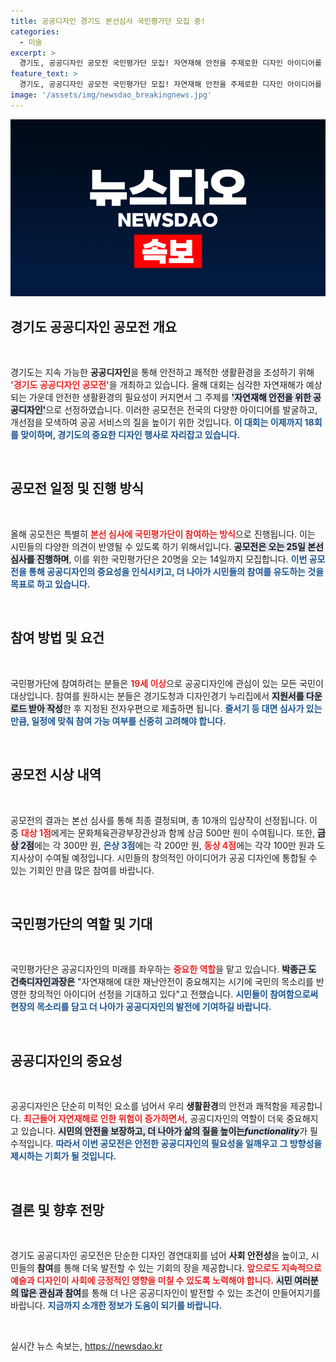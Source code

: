 ```yaml
---
title: 공공디자인 경기도 본선심사 국민평가단 모집 중!
categories:
  - 미술
excerpt: >
  경기도, 공공디자인 공모전 국민평가단 모집! 자연재해 안전을 주제로한 디자인 아이디어를 선정할 기회, 오는 14일까지 지원하세요. 상금도 풍성! 클릭을 놓치지 마세요!
feature_text: >
  경기도, 공공디자인 공모전 국민평가단 모집! 자연재해 안전을 주제로한 디자인 아이디어를 선정할 기회, 오는 14일까지 지원하세요. 상금도 풍성! 클릭을 놓치지 마세요!
image: '/assets/img/newsdao_breakingnews.jpg'
---
```


<p><img src="/assets/img/newsdao_breakingnews.jpg" alt="pcversion 속보" /></p>

<h2 data-ke-size="size26">경기도 공공디자인 공모전 개요</h2>

<p data-ke-size="size16">&nbsp;</p>

<p>경기도는 지속 가능한 <b>공공디자인</b>을 통해 안전하고 쾌적한 생활환경을 조성하기 위해 <b><span style="color: #ee2323;">'경기도 공공디자인 공모전'</span></b>을 개최하고 있습니다. 올해 대회는 심각한 자연재해가 예상되는 가운데 안전한 생활환경의 필요성이 커지면서 그 주제를 <b><span style="background-color: #21538527;">'자연재해 안전을 위한 공공디자인'</span></b>으로 선정하였습니다. 이러한 공모전은 전국의 다양한 아이디어를 발굴하고, 개선점을 모색하여 공공 서비스의 질을 높이기 위한 것입니다. <b><span style="color: #1a5490;">이 대회는 이제까지 18회를 맞이하며, 경기도의 중요한 디자인 행사로 자리잡고 있습니다.</span></b></p></p>

<p data-ke-size="size16">&nbsp;</p>

<h2 data-ke-size="size26">공모전 일정 및 진행 방식</h2>

<p data-ke-size="size16">&nbsp;</p>

<p>올해 공모전은 특별히 <b><span style="color: #ee2323;">본선 심사에 국민평가단이 참여하는 방식</span></b>으로 진행됩니다. 이는 시민들의 다양한 의견이 반영될 수 있도록 하기 위해서입니다. <b><span style="background-color: #21538527;">공모전은 오는 25일 본선 심사를 진행하며</span></b>, 이를 위한 국민평가단은 20명을 오는 14일까지 모집합니다. <b><span style="color: #1a5490;">이번 공모전을 통해 공공디자인의 중요성을 인식시키고, 더 나아가 시민들의 참여를 유도하는 것을 목표로 하고 있습니다.</span></b></p></p>

<p data-ke-size="size16">&nbsp;</p>

<h2 data-ke-size="size26">참여 방법 및 요건</h2>

<p data-ke-size="size16">&nbsp;</p>

<p>국민평가단에 참여하려는 분들은 <b><span style="color: #ee2323;">19세 이상</span></b>으로 공공디자인에 관심이 있는 모든 국민이 대상입니다. 참여를 원하시는 분들은 경기도청과 디자인경기 누리집에서 <b><span style="background-color: #21538527;">지원서를 다운로드 받아 작성</span></b>한 후 지정된 전자우편으로 제출하면 됩니다. <b><span style="color: #1a5490;">줄서기 등 대면 심사가 있는 만큼, 일정에 맞춰 참여 가능 여부를 신중히 고려해야 합니다.</span></b></p></p>

<p data-ke-size="size16">&nbsp;</p>

<h2 data-ke-size="size26">공모전 시상 내역</h2>

<p data-ke-size="size16">&nbsp;</p>

<p>공모전의 결과는 본선 심사를 통해 최종 결정되며, 총 10개의 입상작이 선정됩니다. 이 중 <b><span style="color: #ee2323;">대상 1점</span></b>에게는 문화체육관광부장관상과 함께 상금 500만 원이 수여됩니다. 또한, <b><span style="background-color: #21538527;">금상 2점</span></b>에는 각 300만 원, <b><span style="color: #1a5490;">은상 3점</span></b>에는 각 200만 원, <b><span style="color: #ee2323;">동상 4점</span></b>에는 각각 100만 원과 도지사상이 수여될 예정입니다. 시민들의 창의적인 아이디어가 공공 디자인에 통합될 수 있는 기회인 만큼 많은 참여를 바랍니다.</p></p>

<p data-ke-size="size16">&nbsp;</p>

<h2 data-ke-size="size26">국민평가단의 역할 및 기대</h2>

<p data-ke-size="size16">&nbsp;</p>

<p>국민평가단은 공공디자인의 미래를 좌우하는 <b><span style="color: #ee2323;">중요한 역할</span></b>을 맡고 있습니다. <b><span style="background-color: #21538527;">박종근 도 건축디자인과장은</span></b> "자연재해에 대한 재난안전이 중요해지는 시기에 국민의 목소리를 반영한 창의적인 아이디어 선정을 기대하고 있다"고 전했습니다. <b><span style="color: #1a5490;">시민들이 참여함으로써 현장의 목소리를 담고 더 나아가 공공디자인의 발전에 기여하길 바랍니다.</span></b></p></p>

<p data-ke-size="size16">&nbsp;</p>

<h2 data-ke-size="size26">공공디자인의 중요성</h2>

<p data-ke-size="size16">&nbsp;</p>

<p>공공디자인은 단순히 미적인 요소를 넘어서 우리 <b>생활환경</b>의 안전과 쾌적함을 제공합니다. <b><span style="color: #ee2323;">최근들어 자연재해로 인한 위험이 증가하면서,</span></b> 공공디자인의 역할이 더욱 중요해지고 있습니다. <b><span style="background-color: #21538527;">시민의 안전을 보장하고, 더 나아가 삶의 질을 높이는<em>functionality</em></span></b>가 필수적입니다. <b><span style="color: #1a5490;">따라서 이번 공모전은 안전한 공공디자인의 필요성을 일깨우고 그 방향성을 제시하는 기회가 될 것입니다.</span></b></p></p>

<p data-ke-size="size16">&nbsp;</p>

<h2 data-ke-size="size26">결론 및 향후 전망</h2>

<p data-ke-size="size16">&nbsp;</p>

<p>경기도 공공디자인 공모전은 단순한 디자인 경연대회를 넘어 <b>사회 안전성</b>을 높이고, 시민들의 <b>참여</b>를 통해 더욱 발전할 수 있는 기회의 장을 제공합니다. <b><span style="color: #ee2323;">앞으로도 지속적으로 예술과 디자인이 사회에 긍정적인 영향을 미칠 수 있도록 노력해야 합니다.</span></b> <b><span style="background-color: #21538527;">시민 여러분의 많은 관심과 참여</span></b>를 통해 더 나은 공공디자인이 발전할 수 있는 조건이 만들어지기를 바랍니다. <b><span style="color: #1a5490;">지금까지 소개한 정보가 도움이 되기를 바랍니다.</span></b></p></p>

<p data-ke-size="size16">&nbsp;</p>
실시간 뉴스 속보는, <a href="https://newsdao.kr" rel="dofollow">https://newsdao.kr</a>


